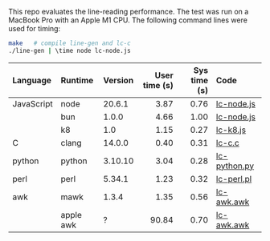 This repo evaluates the line-reading performance. The test was run on a MacBook
Pro with an Apple M1 CPU. The following command lines were used for timing:
```sh
make   # compile line-gen and lc-c
./line-gen | \time node lc-node.js
```

| Language | Runtime | Version | User time (s) | Sys time (s) | Code |
|:---------|:--------|:--------|-----:|-----:|:-----------|
|JavaScript| node    | 20.6.1  | 3.87 | 0.76 | [lc-node.js](lc-node.js) |
|          | bun     | 1.0.0   | 4.66 | 1.00 | [lc-node.js](lc-node.js) |
|          | k8      | 1.0     | 1.15 | 0.27 | [lc-k8.js](lc-k8.js) |
|C         | clang   | 14.0.0  | 0.40 | 0.31 | [lc-c.c](lc-c.c) |
|python    | python  | 3.10.10 | 3.04 | 0.28 | [lc-python.py](lc-python.py) |
|perl      | perl    | 5.34.1  | 1.23 | 0.32 | [lc-perl.pl](lc-perl.pl) |
|awk       | mawk    | 1.3.4   | 1.35 | 0.56 | [lc-awk.awk](lc-awk.awk) |
|          | apple awk | ?     |90.84 | 0.70 | [lc-awk.awk](lc-awk.awk) |
